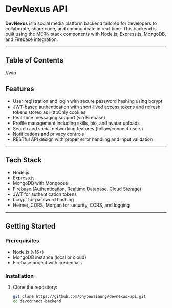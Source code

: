 # DevNexus API

**DevNexus** is a social media platform backend tailored for developers to collaborate, share code, and communicate in real-time. This backend is built using the MERN stack components with Node.js, Express.js, MongoDB, and Firebase integration.

---

## Table of Contents
//wip

## Features

- User registration and login with secure password hashing using bcrypt  
- JWT-based authentication with short-lived access tokens and refresh tokens stored as HttpOnly cookies  
- Real-time messaging support (via Firebase)  
- Profile management including skills, bio, and avatar uploads  
- Search and social networking features (follow/connect users)  
- Notifications and privacy controls  
- RESTful API design with proper error handling and input validation  

---

## Tech Stack

- Node.js  
- Express.js  
- MongoDB with Mongoose  
- Firebase (Authentication, Realtime Database, Cloud Storage)  
- JWT for authentication tokens  
- bcrypt for password hashing  
- Helmet, CORS, Morgan for security, CORS, and logging  

---

## Getting Started

### Prerequisites

- Node.js (v16+)  
- MongoDB instance (local or cloud)  
- Firebase project with credentials  

### Installation

1. Clone the repository:  
   ```bash
   git clone https://github.com/phyoewaiaung/devnexus-api.git
   cd devconnect-backend
